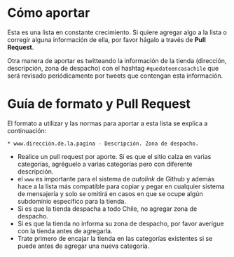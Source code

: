 
# Cómo aportar

Esta es una lista en constante crecimiento. Si quiere agregar algo a la lista o corregir alguna información de ella, por favor hágalo a través de **Pull Request**.

Otra manera de aportar es twitteando la información de la tienda (dirección, descripción, zona de despacho) con el hashtag `#quedateencasachile` que será revisado periódicamente por tweets que contengan esta información.

# Guía de formato y Pull Request

El formato a utilizar y las normas para aportar a esta lista se explica a continuación:

```
* www.dirección.de.la.pagina - Descripción. Zona de despacho.
```

* Realice un pull request por aporte. Si es que el sitio calza en varias categorías, agréguelo a varias categorías pero con diferente descripción.
* el `www` es importante para el sistema de *autolink* de Github y además hace a la lista más compatible para copiar y pegar en cualquier sistema de mensajería y solo se omitirá en casos en que se ocupe algún subdominio específico para la tienda.
* Si es que la tienda despacha a todo Chile, no agregar zona de despacho.
* Si es que la tienda no informa su zona de despacho, por favor averigue con la tienda antes de agregarla.
* Trate primero de encajar la tienda en las categorías existentes si se puede antes de agregar una nueva categoría.